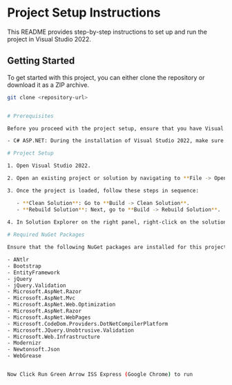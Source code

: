 # Project Setup Instructions

This README provides step-by-step instructions to set up and run the project in Visual Studio 2022. 

## Getting Started

To get started with this project, you can either clone the repository or download it as a ZIP archive.

```bash
git clone <repository-url>


# Prerequisites

Before you proceed with the project setup, ensure that you have Visual Studio 2022 installed with the following components:

- C# ASP.NET: During the installation of Visual Studio 2022, make sure to select the option to install the ability to create C# ASP.NET projects.

# Project Setup

1. Open Visual Studio 2022.

2. Open an existing project or solution by navigating to **File -> Open -> Project/Solution** and selecting our `.sln` file.

3. Once the project is loaded, follow these steps in sequence:

   - **Clean Solution**: Go to **Build -> Clean Solution**.
   - **Rebuild Solution**: Next, go to **Build -> Rebuild Solution**.
   
4. In Solution Explorer on the right panel, right-click on the solution and select **Restore NuGet Packages**.

# Required NuGet Packages

Ensure that the following NuGet packages are installed for this project. You can check and manage them under **Tools -> NuGet Package Manager -> Manage NuGet Packages for Solutions**. Make sure they are listed as "Installed."

- ANtlr
- Bootstrap
- EntityFramework
- jQuery
- jQuery.Validation
- Microsoft.AspNet.Razor
- Microsoft.AspNet.Mvc
- Microsoft.AspNet.Web.Optimization
- Microsoft.AspNet.Razor
- Microsoft.AspNet.WebPages
- Microsoft.CodeDom.Providers.DotNetCompilerPlatform
- Microsoft.JQuery.Unobtrusive.Validation
- Microsoft.Web.Infrastructure
- Modernizr
- Newtonsoft.Json
- WebGrease


Now Click Run Green Arrow ISS Express (Google Chrome) to run

